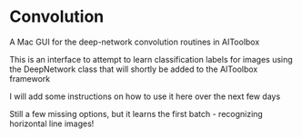 # Convolution
A Mac GUI for the deep-network convolution routines in AIToolbox

This is an interface to attempt to learn classification labels for images using the DeepNetwork class that will shortly be added to the AIToolbox framework

I will add some instructions on how to use it here over the next few days

Still a few missing options, but it learns the first batch - recognizing horizontal line images!